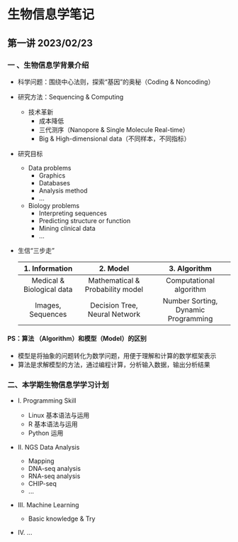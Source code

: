 # 生物信息学笔记

## 第一讲  2023/02/23

### 一 、生物信息学背景介绍

* 科学问题：围绕中心法则，探索“基因”的奥秘（Coding & Noncoding）

* 研究方法：Sequencing & Computing

  * 技术革新
    * 成本降低
    * 三代测序（Nanopore & Single Molecule Real-time）
    * Big & High-dimensional data（不同样本，不同指标）

* 研究目标

  * Data problems
    * Graphics
    * Databases
    * Analysis method
    * ...
  * Biology problems
    * Interpreting sequences
    * Predicting structure or function
    * Mining clinical data
    * ...

* 生信“三步走”

  |      1. Information       |             2. Model             |            3. Algorithm             |
  | :-----------------------: | :------------------------------: | :---------------------------------: |
  | Medical & Biological data | Mathematical & Probability model |       Computational algorithm       |
  |     Images, Sequences     |  Decision Tree, Neural Network   | Number Sorting, Dynamic Programming |

#### PS：算法 （Algorithm）和模型（Model）的区别

* 模型是将抽象的问题转化为数学问题，用便于理解和计算的数学框架表示
* 算法是求解模型的方法，通过编程计算，分析输入数据，输出分析结果



### 二、本学期生物信息学学习计划

* I. Programming Skill
  * Linux 基本语法与运用
  * R 基本语法与运用
  * Python 运用

* II. NGS Data Analysis
  * Mapping
  * DNA-seq analysis
  * RNA-seq analysis
  * CHIP-seq
  * ...
* III. Machine Learning
  * Basic knowledge & Try
* IV. ...